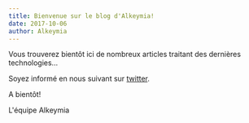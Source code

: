 ```yaml
---
title: Bienvenue sur le blog d'Alkeymia!
date: 2017-10-06
author: Alkeymia
---
```


Vous trouverez bientôt ici de nombreux articles traitant des dernières technologies…

Soyez informé en nous suivant sur [twitter](https://twitter.com/AlkeymiaEng).

A bientôt!

L'équipe Alkeymia
